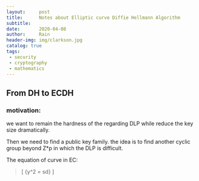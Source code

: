```yaml
---
layout:     post
title:      Notes about Elliptic curve Diffie Hellmann Algorithm
subtitle:   
date:       2020-04-08
author:     Rain
header-img: img/clarkson.jpg
catalog: true
tags:    
 - security
 - cryptography
 - mathematics
---
```


## From DH to ECDH

### motivation:
 we want to remain the hardness of the regarding DLP while reduce the key size dramatically.
 
 Then we need to find a public key family. the idea is to find another cyclic group beyond Z*p in which the DLP is difficult.
 
 The equation of curve in EC:
 
 >  \[
     {y^2 = sd}
 \]

